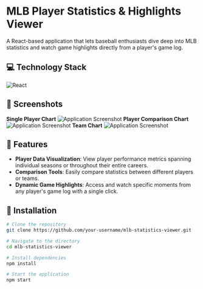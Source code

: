 # MLB Player Statistics & Highlights Viewer

A React-based application that lets baseball enthusiasts dive deep into MLB statistics and watch game highlights directly from a player's game log.

## 💻 Technology Stack

![React](https://img.shields.io/badge/-React-61DAFB?logo=react&logoColor=white&style=for-the-badge)

## 📸 Screenshots
**Single Player Chart**
![Application Screenshot](https://user-images.githubusercontent.com/109255423/276432262-74612e92-ea0c-4db5-b3ad-fb23a9fefd3e.png)
**Player Comparison Chart**
![Application Screenshot](https://user-images.githubusercontent.com/109255423/276432147-96168550-030f-4784-a729-ff2bcdeed501.png)
**Team Chart**
![Application Screenshot](https://user-images.githubusercontent.com/109255423/276432522-b14932c4-927e-4f3b-ac68-4576fea8a8bb.png)







## 🌟 Features

- **Player Data Visualization**: View player performance metrics spanning individual seasons or throughout their entire careers.
- **Comparison Tools**: Easily compare statistics between different players or teams.
- **Dynamic Game Highlights**: Access and watch specific moments from any player's game log with a single click.

## 🔧 Installation

```bash
# Clone the repository
git clone https://github.com/your-username/mlb-statistics-viewer.git

# Navigate to the directory
cd mlb-statistics-viewer

# Install dependencies
npm install

# Start the application
npm start

